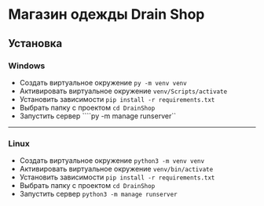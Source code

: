 # Магазин одежды Drain Shop

## Установка

### Windows

- Создать виртуальное окружение ```py -m venv venv```
- Активировать виртуальное окружение ```venv/Scripts/activate```
- Установить зависимости ```pip install -r requirements.txt```
- Выбрать папку с проектом ```cd DrainShop```
- Запустить сервер ````py -m manage runserver``

---

### Linux

- Создать виртуальное окружение ```python3 -m venv venv```
- Активировать виртуальное окружение ```venv/bin/activate```
- Установить зависимости ```pip install -r requirements.txt```
- Выбрать папку с проектом ```cd DrainShop```
- Запустить сервер ```python3 -m manage runserver```